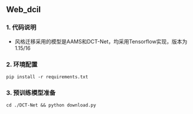 ## Web_dcil
### 1. 代码说明
- 风格迁移采用的模型是AAMS和DCT-Net，均采用Tensorflow实现，版本为1.15/16
### 2. 环境配置
```pip install -r requirements.txt```
### 3. 预训练模型准备
```cd ./DCT-Net && python download.py```
